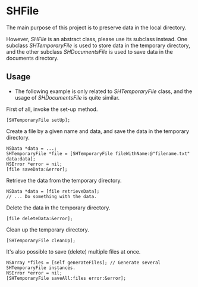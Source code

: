 # SHFile
The main purpose of this project is to preserve data in the local directory.

However, _SHFile_ is an abstract class, please use its subclass instead.
One subclass _SHTemporaryFile_ is used to store data in the temporary directory,
and the other subclass _SHDocumentsFile_ is used to save data in the documents directory.

## Usage
- The following example is only related to _SHTemporaryFile_ class,
and the usage of _SHDocumentsFile_ is quite similar.

First of all, invoke the set-up method.

    [SHTemporaryFile setUp];

Create a file by a given name and data,
and save the data in the temporary directory.

    NSData *data = ...;
    SHTemporaryFile *file = [SHTemporaryFile fileWithName:@"filename.txt" data:data];
    NSError *error = nil;
    [file saveData:&error];

Retrieve the data from the temporary directory.

    NSData *data = [file retrieveData];
    // ... Do something with the data.

Delete the data in the temporary directory.

    [file deleteData:&error];

Clean up the temporary directory.

    [SHTemporaryFile cleanUp];

It's also possible to save (delete) multiple files at once.

    NSArray *files = [self generateFiles]; // Generate several SHTemporaryFile instances.
    NSError *error = nil;
    [SHTemporaryFile saveAll:files error:&error];
